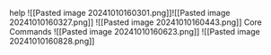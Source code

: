 help
![[Pasted image 20241010160301.png]]![[Pasted image 20241010160327.png]]
![[Pasted image 20241010160443.png]]
Core Commands
![[Pasted image 20241010160623.png]]
![[Pasted image 20241010160828.png]]
